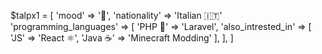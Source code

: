 $talpx1 = [
  'mood' => '🦧',
  'nationality' => 'Italian 🇮🇹'
  'programming_languages' => [
    'PHP 🐘' => 'Laravel',
    'also_intrested_in' => [
      'JS' => 'React ⚛️', 
      'Java ☕' => 'Minecraft Modding'
    ],
  ],
]

